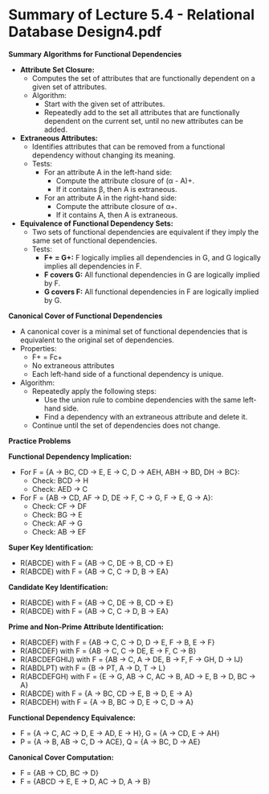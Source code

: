 #  Summary of Lecture 5.4 - Relational Database Design4.pdf 
**Summary**
**Algorithms for Functional Dependencies**

* **Attribute Set Closure:**
    * Computes the set of attributes that are functionally dependent on a given set of attributes.
    * Algorithm:
        * Start with the given set of attributes.
        * Repeatedly add to the set all attributes that are functionally dependent on the current set, until no new attributes can be added.
* **Extraneous Attributes:**
    * Identifies attributes that can be removed from a functional dependency without changing its meaning.
    * Tests:
        * For an attribute A in the left-hand side:
            * Compute the attribute closure of (α - A)+.
            * If it contains β, then A is extraneous.
        * For an attribute A in the right-hand side:
            * Compute the attribute closure of α+.
            * If it contains A, then A is extraneous.
* **Equivalence of Functional Dependency Sets:**
    * Two sets of functional dependencies are equivalent if they imply the same set of functional dependencies.
    * Tests:
        * **F+ = G+:** F logically implies all dependencies in G, and G logically implies all dependencies in F.
        * **F covers G:** All functional dependencies in G are logically implied by F.
        * **G covers F:** All functional dependencies in F are logically implied by G.

**Canonical Cover of Functional Dependencies**

* A canonical cover is a minimal set of functional dependencies that is equivalent to the original set of dependencies.
* Properties:
    * F+ = Fc+
    * No extraneous attributes
    * Each left-hand side of a functional dependency is unique.
* Algorithm:
    * Repeatedly apply the following steps:
        * Use the union rule to combine dependencies with the same left-hand side.
        * Find a dependency with an extraneous attribute and delete it.
    * Continue until the set of dependencies does not change.

**Practice Problems**

**Functional Dependency Implication:**

* For F = {A → BC, CD → E, E → C, D → AEH, ABH → BD, DH → BC}:
    * Check: BCD → H
    * Check: AED → C
* For F = {AB → CD, AF → D, DE → F, C → G, F → E, G → A}:
    * Check: CF → DF
    * Check: BG → E
    * Check: AF → G
    * Check: AB → EF

**Super Key Identification:**

* R(ABCDE) with F = {AB → C, DE → B, CD → E}
* R(ABCDE) with F = {AB → C, C → D, B → EA}

**Candidate Key Identification:**

* R(ABCDE) with F = {AB → C, DE → B, CD → E}
* R(ABCDE) with F = {AB → C, C → D, B → EA}

**Prime and Non-Prime Attribute Identification:**

* R(ABCDEF) with F = {AB → C, C → D, D → E, F → B, E → F}
* R(ABCDEF) with F = {AB → C, C → DE, E → F, C → B}
* R(ABCDEFGHIJ) with F = {AB → C, A → DE, B → F, F → GH, D → IJ}
* R(ABDLPT) with F = {B → PT, A → D, T → L}
* R(ABCDEFGH) with F = {E → G, AB → C, AC → B, AD → E, B → D, BC → A}
* R(ABCDE) with F = {A → BC, CD → E, B → D, E → A}
* R(ABCDEH) with F = {A → B, BC → D, E → C, D → A}

**Functional Dependency Equivalence:**

* F = {A → C, AC → D, E → AD, E → H}, G = {A → CD, E → AH}
* P = {A → B, AB → C, D → ACE}, Q = {A → BC, D → AE}

**Canonical Cover Computation:**

* F = {AB → CD, BC → D}
* F = {ABCD → E, E → D, AC → D, A → B}
